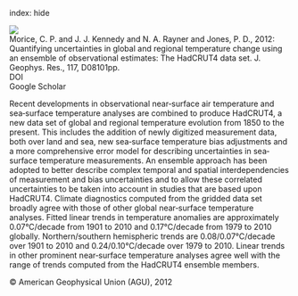 index: hide

<div class="Citation">
    <div class="Citation-thumb CitationThumb-linked"  data-href="https://doi.org/10.1029/2011jd017187">
      <img src="https://static.claimspace.cloud/climate-study-static/refs/thumbs/11/Morice_et_al_2012-thumb.png" />
    </div>

  <div class="Citation-body">
    <div class="Citation-text">Morice, C. P. and J. J. Kennedy and N. A. Rayner and Jones, P. D., 2012: Quantifying uncertainties in global and regional temperature change using an ensemble of observational estimates: The HadCRUT4 data set. <span class="Article-journal">J. Geophys. Res., </span><span class="Article-volume">117, </span>D08101pp.</div>
    <div class="Citation-links">
      <div class="CitationLink" data-href="https://doi.org/10.1029/2011jd017187">
        <div class="CitationLink-icon CitationLink-Doi"></div>
        <div class="CitationLink-text">DOI</div>
      </div>
      <div class="CitationLink" data-href="https://scholar.google.com/scholar?q=10.1029/2011jd017187">
        <div class="CitationLink-icon CitationLink-Scholar"></div>
        <div class="CitationLink-text">Google Scholar</div>
      </div>
    </div>
  </div>
</div>

Recent developments in observational near‐surface air temperature and sea‐surface temperature analyses are combined to produce HadCRUT4, a new data set of global and regional temperature evolution from 1850 to the present. This includes the addition of newly digitized measurement data, both over land and sea, new sea‐surface temperature bias adjustments and a more comprehensive error model for describing uncertainties in sea‐surface temperature measurements. An ensemble approach has been adopted to better describe complex temporal and spatial interdependencies of measurement and bias uncertainties and to allow these correlated uncertainties to be taken into account in studies that are based upon HadCRUT4. Climate diagnostics computed from the gridded data set broadly agree with those of other global near‐surface temperature analyses. Fitted linear trends in temperature anomalies are approximately 0.07°C/decade from 1901 to 2010 and 0.17°C/decade from 1979 to 2010 globally. Northern/southern hemispheric trends are 0.08/0.07°C/decade over 1901 to 2010 and 0.24/0.10°C/decade over 1979 to 2010. Linear trends in other prominent near‐surface temperature analyses agree well with the range of trends computed from the HadCRUT4 ensemble members.

<div class="Citation-copy">
&copy; American Geophysical Union (AGU), 2012
</div>